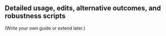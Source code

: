 ## Detailed usage, edits, alternative outcomes, and robustness scripts
(Write your own guide or extend later.)

